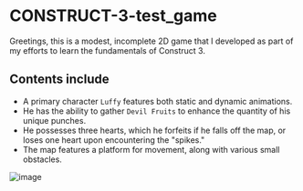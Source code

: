 # CONSTRUCT-3-test_game

Greetings, this is a modest, incomplete 2D game that I developed as part of my efforts to learn the fundamentals of Construct 3.

## Contents include

- A primary character `Luffy` features both static and dynamic animations.
- He has the ability to gather `Devil Fruits` to enhance the quantity of his unique punches.
- He possesses three hearts, which he forfeits if he falls off the map, or loses one heart upon encountering the "spikes."
- The map features a platform for movement, along with various small obstacles.


![image](https://github.com/user-attachments/assets/6fc2b3b1-83df-4acf-851f-cecd8df9c727)
